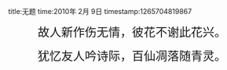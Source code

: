 title:无题
time:2010年 2月 9日
timestamp:1265704819867

<P align=center><FONT size=5>故人新作伤无情，彼花不谢此花兴。</FONT></P>
<P align=center><FONT size=5>犹忆友人吟诗际，百仙凋落随青灵。</FONT></P>